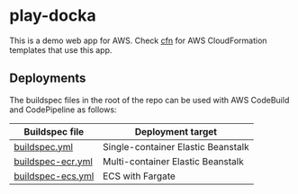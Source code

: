 # play-docka

This is a demo web app for AWS. Check [cfn](https://github.com/malliina/cfn) for AWS CloudFormation templates that use
this app.

## Deployments

The buildspec files in the root of the repo can be used with AWS CodeBuild and CodePipeline as follows:

| Buildspec file | Deployment target
|----------------|------------------
| [buildspec.yml](buildspec.yml) | Single-container Elastic Beanstalk
| [buildspec-ecr.yml](buildspec-ecr.yml) | Multi-container Elastic Beanstalk
| [buildspec-ecs.yml](buildspec-ecs.yml) | ECS with Fargate
